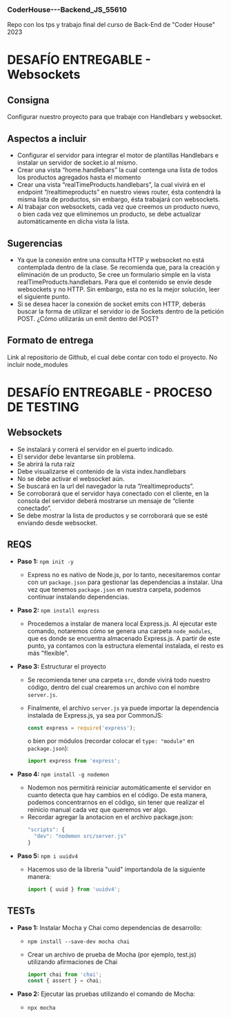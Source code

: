 ### CoderHouse---Backend_JS_55610
Repo con los tps y trabajo final del curso de Back-End de "Coder House" 2023

# DESAFÍO ENTREGABLE - Websockets

## Consigna

Configurar nuestro proyecto para que trabaje con Handlebars y websocket.

## Aspectos a incluir

- Configurar el servidor para integrar el motor de plantillas Handlebars e instalar un servidor de socket.io al mismo.
- Crear una vista “home.handlebars” la cual contenga una lista de todos los productos agregados hasta el momento
- Crear una vista “realTimeProducts.handlebars”, la cual vivirá en el endpoint “/realtimeproducts” en nuestro views router, ésta contendrá la misma lista de productos, sin embargo, ésta trabajará con websockets.
- Al trabajar con websockets, cada vez que creemos un producto nuevo, o bien cada vez que eliminemos un producto, se debe actualizar automáticamente en dicha vista la lista.

## Sugerencias

- Ya que la conexión entre una consulta HTTP y websocket no está contemplada dentro de la clase. Se recomienda que, para la creación y eliminación de un producto, Se cree un formulario simple en la vista  realTimeProducts.handlebars. Para que el contenido se envíe desde websockets y no HTTP. Sin embargo, esta no es la mejor solución, leer el siguiente punto.
- Si se desea hacer la conexión de socket emits con HTTP, deberás buscar la forma de utilizar el servidor io de Sockets dentro de la petición POST. ¿Cómo utilizarás un emit dentro del POST?

## Formato de entrega

Link al repositorio de Github, el cual debe contar con todo el proyecto.
No incluir node_modules

# DESAFÍO ENTREGABLE - PROCESO DE TESTING

## Websockets

- Se instalará y correrá el servidor en el puerto indicado.
- El servidor debe levantarse sin problema.
- Se abrirá la ruta raíz
- Debe visualizarse el contenido de la vista index.handlebars
- No se debe activar el websocket aún.
- Se buscará en la url del navegador la ruta “/realtimeproducts”.
- Se corroborará que el servidor haya conectado con el cliente, en la consola del servidor deberá mostrarse un mensaje de “cliente conectado”.
- Se debe mostrar la lista de productos y se corroborará que se esté enviando desde websocket.



## REQS

- **Paso 1:** `npm init -y`
  - Express no es nativo de Node.js, por lo tanto, necesitaremos contar con un `package.json` para gestionar las dependencias a instalar. Una vez que tenemos `package.json` en nuestra carpeta, podemos continuar instalando dependencias.

- **Paso 2:** `npm install express`
  - Procedemos a instalar de manera local Express.js. Al ejecutar este comando, notaremos cómo se genera una carpeta `node_modules`, que es donde se encuentra almacenado Express.js. A partir de este punto, ya contamos con la estructura elemental instalada, el resto es más "flexible".

- **Paso 3:** Estructurar el proyecto
  - Se recomienda tener una carpeta `src`, donde vivirá todo nuestro código, dentro del cual crearemos un archivo con el nombre `server.js`.

  - Finalmente, el archivo `server.js` ya puede importar la dependencia instalada de Express.js, ya sea por CommonJS:
    ```javascript
    const express = require('express');
    ```
    o bien por módulos (recordar colocar el `type: "module"` en `package.json`):
    ```javascript
    import express from 'express';
    ```
- **Paso 4:** `npm install -g nodemon`
  - Nodemon nos permitirá reiniciar automáticamente el servidor en cuanto detecta que hay cambios en el código. 
    De esta manera, podemos concentrarnos en el código, sin tener que realizar el reinicio manual cada vez que queremos ver algo. 
  - Recordar agregar la anotacion en el archivo package.json:
    ```javascript
    "scripts": {
      "dev": "nodemon src/server.js"
    }
    ```

- **Paso 5:** `npm i uuidv4`
  - Hacemos uso de la libreria "uuid" importandola de la siguiente manera:
    ```javascript
    import { uuid } from 'uuidv4';
    ```

## TESTs

- **Paso 1:** Instalar Mocha y Chai como dependencias de desarrollo:
  - `npm install --save-dev mocha chai`

  - Crear un archivo de prueba de Mocha (por ejemplo, test.js) utilizando afirmaciones de Chai
    ```javascript
    import chai from 'chai';
    const { assert } = chai;
    ```

- **Paso 2:** Ejecutar las pruebas utilizando el comando de Mocha:
  - `npx mocha`
